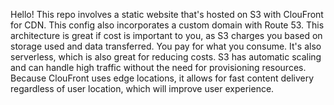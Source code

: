 ﻿Hello! This repo involves a static website that's hosted on S3 with ClouFront for CDN.
This config also incorporates a custom domain with Route 53. 
This architecture is great if cost is important to you, as S3 charges you based on storage used
and data transferred. You pay for what you consume. It's also serverless, which is also great for
reducing costs. 
S3 has automatic scaling and can handle high traffic without the need for provisioning resources. 
Because ClouFront uses edge locations, it allows for fast content delivery regardless of user
location, which will improve user experience. 
